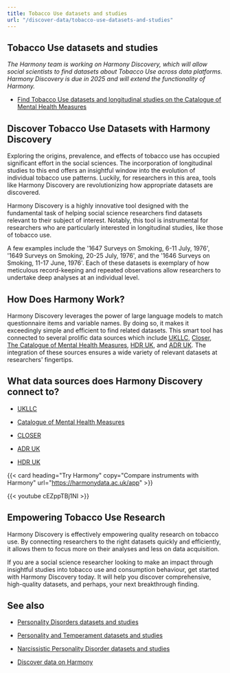 ```yaml
---
title: Tobacco Use datasets and studies
url: "/discover-data/tobacco-use-datasets-and-studies"
---
```


## Tobacco Use datasets and studies

*The Harmony team is working on Harmony Discovery, which will allow social scientists to find datasets about Tobacco Use across data platforms. Harmony Discovery is due in 2025 and will extend the functionality of Harmony.*

* [Find Tobacco Use datasets and longitudinal studies on the Catalogue of Mental Health Measures](https://www.cataloguementalhealth.ac.uk/?content=search&query=Topic:tobacco+use)

## Discover Tobacco Use Datasets with Harmony Discovery

Exploring the origins, prevalence, and effects of tobacco use has occupied significant effort in the social sciences. The incorporation of longitudinal studies to this end offers an insightful window into the evolution of individual tobacco use patterns. Luckily, for researchers in this area, tools like Harmony Discovery are revolutionizing how appropriate datasets are discovered.

Harmony Discovery is a highly innovative tool designed with the fundamental task of helping social science researchers find datasets relevant to their subject of interest. Notably, this tool is instrumental for researchers who are particularly interested in longitudinal studies, like those of tobacco use.

A few examples include the '1647 Surveys on Smoking, 6-11 July, 1976', '1649 Surveys on Smoking, 20-25 July, 1976', and the '1646 Surveys on Smoking, 11-17 June, 1976'. Each of these datasets is exemplary of how meticulous record-keeping and repeated observations allow researchers to undertake deep analyses at an individual level.

## How Does Harmony Work?

Harmony Discovery leverages the power of large language models to match questionnaire items and variable names. By doing so, it makes it exceedingly simple and efficient to find related datasets. This smart tool has connected to several prolific data sources which include [UKLLC](https://explore.ukllc.ac.uk), [Closer](https://www.closer.ac.uk/), [The Catalogue of Mental Health Measures](https://www.cataloguementalhealth.ac.uk/), [HDR UK](https://www.hdruk.ac.uk), and [ADR UK](https://www.adruk.org/). The integration of these sources ensures a wide variety of relevant datasets at researchers' fingertips.

## What data sources does Harmony Discovery connect to?

* [UKLLC](https://explore.ukllc.ac.uk)

* [Catalogue of Mental Health Measures](https://www.cataloguementalhealth.ac.uk/)

* [CLOSER](https://closer.ac.uk/)

* [ADR UK](https://www.adruk.org/data-access/data-catalogue/)

* [HDR UK](https://www.healthdatagateway.org/)

{{< card heading="Try Harmony" copy="Compare instruments with Harmony" url="https://harmonydata.ac.uk/app" >}}

{{< youtube cEZppTBj1NI >}}



## Empowering Tobacco Use Research

Harmony Discovery is effectively empowering quality research on tobacco use. By connecting researchers to the right datasets quickly and efficiently, it allows them to focus more on their analyses and less on data acquisition.

If you are a social science researcher looking to make an impact through insightful studies into tobacco use and consumption behaviour, get started with Harmony Discovery today. It will help you discover comprehensive, high-quality datasets, and perhaps, your next breakthrough finding.

## See also

* [Personality Disorders datasets and studies](/discover-data/personality-disorders-datasets-and-studies)

* [Personality and Temperament datasets and studies](/discover-data/personality-and-temperament-datasets-and-studies)

* [Narcissistic Personality Disorder datasets and studies](/discover-data/narcissistic-personality-disorder-datasets-and-studies)

* [Discover data on Harmony](/discover-data/)